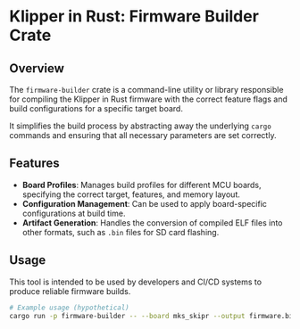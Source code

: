 # Klipper in Rust: Firmware Builder Crate

## Overview

The `firmware-builder` crate is a command-line utility or library responsible for compiling the Klipper in Rust firmware with the correct feature flags and build configurations for a specific target board.

It simplifies the build process by abstracting away the underlying `cargo` commands and ensuring that all necessary parameters are set correctly.

## Features

*   **Board Profiles**: Manages build profiles for different MCU boards, specifying the correct target, features, and memory layout.
*   **Configuration Management**: Can be used to apply board-specific configurations at build time.
*   **Artifact Generation**: Handles the conversion of compiled ELF files into other formats, such as `.bin` files for SD card flashing.

## Usage

This tool is intended to be used by developers and CI/CD systems to produce reliable firmware builds.

```bash
# Example usage (hypothetical)
cargo run -p firmware-builder -- --board mks_skipr --output firmware.bin
```
